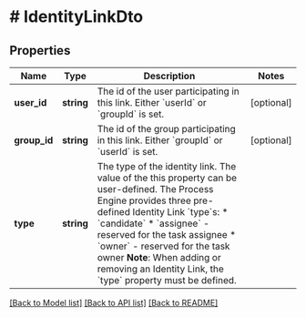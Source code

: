 # # IdentityLinkDto

## Properties

Name | Type | Description | Notes
------------ | ------------- | ------------- | -------------
**user_id** | **string** | The id of the user participating in this link. Either &#x60;userId&#x60; or &#x60;groupId&#x60; is set. | [optional]
**group_id** | **string** | The id of the group participating in this link. Either &#x60;groupId&#x60; or &#x60;userId&#x60; is set. | [optional]
**type** | **string** | The type of the identity link. The value of the this property can be user-defined. The Process Engine provides three pre-defined Identity Link &#x60;type&#x60;s:  * &#x60;candidate&#x60; * &#x60;assignee&#x60; - reserved for the task assignee * &#x60;owner&#x60; - reserved for the task owner  **Note**: When adding or removing an Identity Link, the &#x60;type&#x60; property must be defined. |

[[Back to Model list]](../../README.md#models) [[Back to API list]](../../README.md#endpoints) [[Back to README]](../../README.md)
